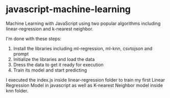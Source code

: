 # javascript-machine-learning
Machine Learning with JavaScript using two popular algorithms including linear-regression and k-nearest neighbor.

I'm done with these steps:

1. Install the libraries including ml-regression, ml-knn, csvtojson and prompt
2. Initialize the libraries and load the data
3. Dress the data to get it ready for execution
4. Train its model and start predicting

I executed the index.js inside linear-regression folder to train my first Linear Regression Model in javascript as well as K-nearest Neighbor model inside knn folder.
